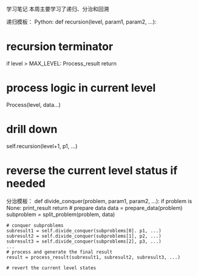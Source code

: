 学习笔记
本周主要学习了递归、分治和回溯

递归模板：
Python:
 def recursion(level, param1, param2, ...):
# recursion terminator
if level > MAX_LEVEL:
 	Process_result
	return
# process logic in current level
Process(level, data...)
# drill down
self.recursion(level+1, p1, ...)
# reverse the current level status if needed

分治模板：
def divide_conquer(problem, param1, param2, ...):
	if problem is None:
		print_result
		return
    # prepare data
    data = prepare_data(problem)
    subproblem = split_problem(problem, data) 
    
    # conquer subproblems
    subresult1 = self.divide_conquer(subproblems[0]. p1, ...)
    subresult2 = self.divide_conquer(subproblems[1], p2, ...)
	subresult3 = self.divide_conquer(subproblems[2], p3, ...)
    ...
    # process and generate the final result
    result = process_result(subresult1, subresult2, subresult3, ...)
    
    # revert the current level states
